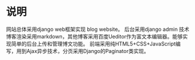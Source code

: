 # 说明
网站总体采用django web框架实现 blog website。
后台采用django admin 技术博客渲染采用markdown，其他博客采用百度Ueditor作为富文本编辑器。能够实现简单的后台上传和管理博文功能。
前端采用纯HTML5+CSS+JavaScript编写，用到Ajax异步技术，分页采用Django的Paginator类实现。